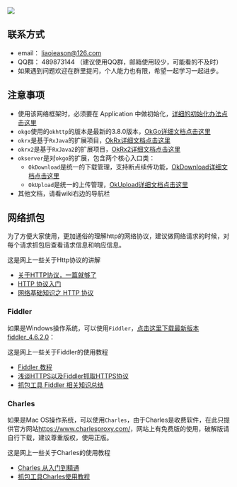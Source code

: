 ![](http://7xss53.com1.z0.glb.clouddn.com/markdown/aqyyw.jpg)

## 联系方式
 * email： liaojeason@126.com
 * QQ群： 489873144 （建议使用QQ群，邮箱使用较少，可能看的不及时）
 * 如果遇到问题欢迎在群里提问，个人能力也有限，希望一起学习一起进步。

## 注意事项
 * 使用该网络框架时，必须要在 Application 中做初始化，[详细的初始化办法点击这里]()
 * `okgo`使用的`okhttp`的版本是最新的3.8.0版本，[OkGo详细文档点击这里]()
 * `okrx`是基于`RxJava`的扩展项目，[OkRx详细文档点击这里]()
 * `okrx2`是基于`RxJava2`的扩展项目，[OkRx2详细文档点击这里]()
 * `okserver`是对`okgo`的扩展，包含两个核心入口类：
   - `OkDownload`是统一的下载管理，支持断点续传功能，[OkDownload详细文档点击这里]()
   - `OkUpload`是统一的上传管理，[OkUpload详细文档点击这里]()
 * 其他文档，请看wiki右边的导航栏

## 网络抓包
为了方便大家使用，更加通俗的理解http的网络协议，建议做网络请求的时候，对每个请求抓包后查看请求信息和响应信息。

这是网上一些关于Http协议的讲解
- [关于HTTP协议，一篇就够了](http://www.cnblogs.com/ranyonsue/p/5984001.html)
- [HTTP 协议入门](http://www.ruanyifeng.com/blog/2016/08/http.html)
- [网络基础知识之 HTTP 协议](https://zhuanlan.zhihu.com/p/24913080)

### Fiddler
如果是Windows操作系统，可以使用`Fiddler`，[点击这里下载最新版本fiddler_4.6.2.0](http://7xss53.com1.z0.glb.clouddn.com/file/fiddler4_4.6.2.0_setup.1453708442.exe)：

这是网上一些关于Fiddler的使用教程
- [Fiddler 教程](http://www.cnblogs.com/FounderBox/p/4653588.html?utm_source=tuicool&utm_medium=referral)
- [浅谈HTTPS以及Fiddler抓取HTTPS协议](http://www.jianshu.com/p/54dd21c50f21)
- [抓包工具 Fiddler 相关知识总结](http://www.jianshu.com/p/4a8dae519efe)

### Charles 
如果是Mac OS操作系统，可以使用`Charles`，由于Charles是收费软件，在此只提供官方网站<https://www.charlesproxy.com/>，网站上有免费版的使用，破解版请自行下载，建议尊重版权，使用正版。

这是网上一些关于Charles的使用教程
- [Charles 从入门到精通](http://blog.devtang.com/2015/11/14/charles-introduction/)
- [抓包工具Charles使用教程](http://www.cnblogs.com/yuanjunliang/articles/5167927.html)